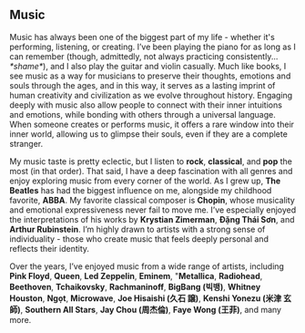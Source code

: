 ## Music

Music has always been one of the biggest part of my life - whether it's performing, listening, or creating. I’ve been playing the piano for as long as I can remember (though, admittedly, not always practicing consistently... *\*shame\**), and I also play the guitar and violin casually. Much like books, I see music as a way for musicians to preserve their thoughts, emotions and souls through the ages, and in this way, it serves as a lasting imprint of human creativity and civilization as we evolve throughout history. Engaging deeply with music also allow people to connect with their inner intuitions and emotions, while bonding with others through a universal language. When someone creates or performs music, it offers a rare window into their inner world, allowing us to glimpse their souls, even if they are a complete stranger.

My music taste is pretty eclectic, but I listen to **rock**, **classical**, and **pop** the most (in that order). That said, I have a deep fascination with all genres and enjoy exploring music from every corner of the world. As I grew up, **The Beatles** has had the biggest influence on me, alongside my childhood favorite, **ABBA**. My favorite classical composer is **Chopin**, whose musicality and emotional expressiveness never fail to move me. I’ve especially enjoyed the interpretations of his works by **Krystian Zimerman**, **Đặng Thái Sơn**, and **Arthur Rubinstein**. I’m highly drawn to artists with a strong sense of individuality - those who create music that feels deeply personal and reflects their identity. 

Over the years, I’ve enjoyed music from a wide range of artists, including **Pink Floyd**, **Queen**, **Led Zeppelin**, **Eminem**, "**Metallica**, **Radiohead**, **Beethoven**, **Tchaikovsky**, **Rachmaninoff**, **BigBang (빅뱅)**, **Whitney Houston**, **Ngọt**, **Microwave**, **Joe Hisaishi (久石 譲)**, **Kenshi Yonezu (米津 玄師)**, **Southern All Stars**, **Jay Chou (周杰倫)**, **Faye Wong (王菲)**, and many more.